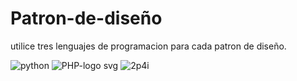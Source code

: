 # Patron-de-diseño


utilice tres lenguajes de programacion para cada patron de diseño.



![python](https://user-images.githubusercontent.com/87101442/154604161-8ae77ca1-f5ab-40ae-908b-9cb35f7ff0d7.png)
![PHP-logo svg](https://user-images.githubusercontent.com/87101442/154604169-587e1d24-51ea-4327-ad83-9ec531b14940.png)
![2p4i](https://user-images.githubusercontent.com/87101442/154604176-66dff81b-92ba-425c-b48e-5b12c9cb3fde.png)
